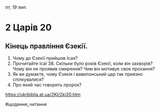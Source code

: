 
_пт, 19 лип._

# 2 Царів 20

## Кінець правління Єзекії.
1. Чому до Єзекії прийшов Ісая?
2. Прочитайте Ісаї 38. Скільки було років Єзекії, коли він захворів? Чому він не проявив смирення? Чим він мотивує своє прохання?
3. Як ви думаєте, чому Єзекія і вавилонський цар так приязно спілкувалися?
4. Про який час говорить пророк?

https://ukrbiblia.at.ua/2KI/2ki20.htm 

#щоденне_читання
